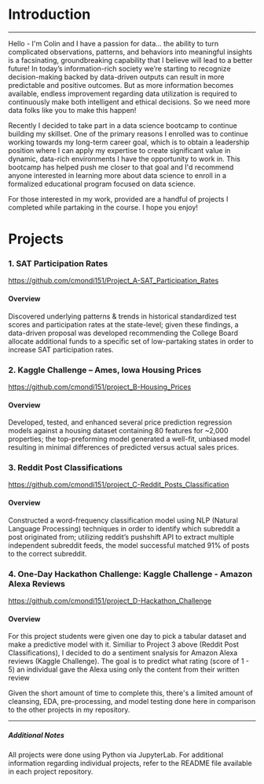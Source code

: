 # Introduction
---
Hello - I'm Colin and I have a passion for data... the ability to turn complicated observations, patterns, and behaviors into meaningful insights is a facsinating, groundbreaking capability that I believe will lead to a better future! In today’s information-rich society we’re starting to recognize decision-making backed by data-driven outputs can result in more predictable and positive outcomes. But as more information becomes available, endless improvement regarding data utilization is required to continuously make both intelligent and ethical decisions. So we need more data folks like you to make this happen!

Recently I decided to take part in a data science bootcamp to continue building my skillset. One of the primary reasons I enrolled was to continue working towards my long-term career goal, which is to obtain a leadership position where I can apply my expertise to create significant value in dynamic, data-rich environments I have the opportunity to work in. This bootcamp has helped push me closer to that goal and I'd recommend anyone interested in learning more about data science to enroll in a formalized educational program focused on data science.

For those interested in my work, provided are a handful of projects I completed while partaking in the course. I hope you enjoy! 

# Projects

### 1. SAT Participation Rates 
https://github.com/cmondi151/Project_A-SAT_Participation_Rates

#### Overview
Discovered underlying patterns & trends in historical standardized test scores and participation rates at the state-level; given these findings, a data-driven proposal was developed recommending the College Board allocate additional funds to a specific set of low-partaking states in order to increase SAT participation rates.

### 2. Kaggle Challenge – Ames, Iowa Housing Prices 
https://github.com/cmondi151/project_B-Housing_Prices

#### Overview
Developed, tested, and enhanced several price prediction regression models against a housing dataset containing 80 features for ~2,000 properties; the top-preforming model generated a well-fit, unbiased model resulting in minimal differences of predicted versus actual sales prices.

### 3. Reddit Post Classifications 
https://github.com/cmondi151/project_C-Reddit_Posts_Classification

#### Overview
Constructed a word-frequency classification model using NLP (Natural Language Processing) techniques in order to identify which subreddit a post originated from; utilizing reddit’s pushshift API to extract multiple independent subreddit feeds, the model successful matched 91% of posts to the correct subreddit.

### 4. One-Day Hackathon Challenge: Kaggle Challenge - Amazon Alexa Reviews
https://github.com/cmondi151/project_D-Hackathon_Challenge

#### Overview
For this project students were given one day to pick a tabular dataset and make a predictive model with it. Similiar to Project 3 above (Reddit Post Classifications), I decided to do a sentiment snalysis for Amazon Alexa reviews (Kaggle Challenge). The goal is to predict what rating (score of 1 - 5) an individual gave the Alexa using only the content from their written review

Given the short amount of time to complete this, there's a limited amount of cleansing, EDA, pre-processing, and model testing done here in comparison to the other projects in my repository.


---
##### Additional Notes
All projects were done using Python via JupyterLab. For additional information regarding individual projects, refer to the README file available in each project repository.
